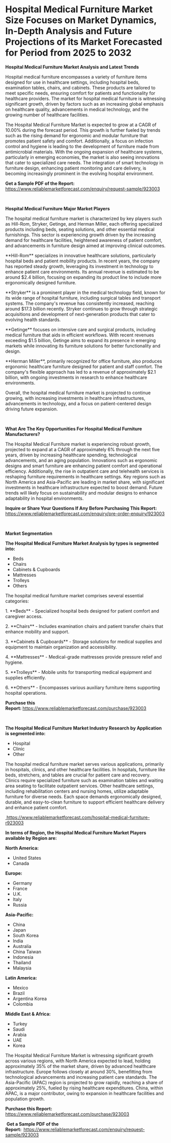 <p><h1>Hospital Medical Furniture Market Size Focuses on Market Dynamics, In-Depth Analysis and Future Projections of its Market Forecasted for Period from 2025 to 2032</h1></p><p><strong>Hospital Medical Furniture Market Analysis and Latest Trends</strong></p>
<p><p>Hospital medical furniture encompasses a variety of furniture items designed for use in healthcare settings, including hospital beds, examination tables, chairs, and cabinets. These products are tailored to meet specific needs, ensuring comfort for patients and functionality for healthcare providers. The market for hospital medical furniture is witnessing significant growth, driven by factors such as an increasing global emphasis on healthcare quality, advancements in medical technology, and the growing number of healthcare facilities.</p><p>The Hospital Medical Furniture Market is expected to grow at a CAGR of 10.00% during the forecast period. This growth is further fueled by trends such as the rising demand for ergonomic and modular furniture that promotes patient safety and comfort. Additionally, a focus on infection control and hygiene is leading to the development of furniture made from antimicrobial materials. With the ongoing expansion of healthcare systems, particularly in emerging economies, the market is also seeing innovations that cater to specialized care needs. The integration of smart technology in furniture design, enhancing patient monitoring and care delivery, is becoming increasingly prominent in the evolving hospital environment.</p></p>
<p><strong>Get a Sample PDF of the Report:&nbsp;</strong> <a href="https://www.reliablemarketforecast.com/enquiry/request-sample/923003?utm_campaign=2533&utm_medium=2&utm_source=Github&utm_content=ia&utm_term=13042025&utm_id=hospital-medical-furniture">https://www.reliablemarketforecast.com/enquiry/request-sample/923003</a></p>
<p>&nbsp;</p>
<p><strong>Hospital Medical Furniture Major Market Players</strong></p>
<p><p>The hospital medical furniture market is characterized by key players such as Hill-Rom, Stryker, Getinge, and Herman Miller, each offering specialized products including beds, seating solutions, and other essential medical furnishings. This sector is experiencing growth driven by the increasing demand for healthcare facilities, heightened awareness of patient comfort, and advancements in furniture design aimed at improving clinical outcomes.</p><p>**Hill-Rom** specializes in innovative healthcare solutions, particularly hospital beds and patient mobility products. In recent years, the company has reported steady growth, leveraging its investment in technology to enhance patient care environments. Its annual revenue is estimated to be around $2.4 billion, focusing on expanding its product line to include more ergonomically designed furniture.</p><p>**Stryker** is a prominent player in the medical technology field, known for its wide range of hospital furniture, including surgical tables and transport systems. The company's revenue has consistently increased, reaching around $17.3 billion recently. Stryker continues to grow through strategic acquisitions and development of next-generation products that cater to evolving health standards.</p><p>**Getinge** focuses on intensive care and surgical products, including medical furniture that aids in efficient workflows. With recent revenues exceeding $1.5 billion, Getinge aims to expand its presence in emerging markets while innovating its furniture solutions for better functionality and design.</p><p>**Herman Miller**, primarily recognized for office furniture, also produces ergonomic healthcare furniture designed for patient and staff comfort. The company's flexible approach has led to a revenue of approximately $2.1 billion, with ongoing investments in research to enhance healthcare environments.</p><p>Overall, the hospital medical furniture market is projected to continue growing, with increasing investments in healthcare infrastructures, advancements in technology, and a focus on patient-centered design driving future expansion.</p></p>
<p>&nbsp;</p>
<p><strong>What Are The Key Opportunities For Hospital Medical Furniture Manufacturers?</strong></p>
<p><p>The Hospital Medical Furniture market is experiencing robust growth, projected to expand at a CAGR of approximately 6% through the next five years, driven by increasing healthcare spending, technological advancements, and an aging population. Innovations such as ergonomic designs and smart furniture are enhancing patient comfort and operational efficiency. Additionally, the rise in outpatient care and telehealth services is reshaping furniture requirements in healthcare settings. Key regions such as North America and Asia-Pacific are leading in market share, with significant investments in healthcare infrastructure expected to boost demand. Future trends will likely focus on sustainability and modular designs to enhance adaptability in hospital environments.</p></p>
<p><strong>Inquire or Share Your Questions If Any Before Purchasing This Report:</strong> <a href="https://www.reliablemarketforecast.com/enquiry/pre-order-enquiry/923003?utm_campaign=2533&utm_medium=2&utm_source=Github&utm_content=ia&utm_term=13042025&utm_id=hospital-medical-furniture">https://www.reliablemarketforecast.com/enquiry/pre-order-enquiry/923003</a></p>
<p>&nbsp;</p>
<p><strong>Market Segmentation</strong></p>
<p><strong>The Hospital Medical Furniture Market Analysis by types is segmented into:</strong></p>
<p><ul><li>Beds</li><li>Chairs</li><li>Cabinets & Cupboards</li><li>Mattresses</li><li>Trolleys</li><li>Others</li></ul></p>
<p><p>The hospital medical furniture market comprises several essential categories: </p><p>1. **Beds** - Specialized hospital beds designed for patient comfort and caregiver access.</p><p>  </p><p>2. **Chairs** - Includes examination chairs and patient transfer chairs that enhance mobility and support.</p><p>3. **Cabinets & Cupboards** - Storage solutions for medical supplies and equipment to maintain organization and accessibility.</p><p>4. **Mattresses** - Medical-grade mattresses provide pressure relief and hygiene.</p><p>5. **Trolleys** - Mobile units for transporting medical equipment and supplies efficiently.</p><p>6. **Others** - Encompasses various auxiliary furniture items supporting hospital operations.</p></p>
<p><strong>Purchase this Report:&nbsp;</strong><a href="https://www.reliablemarketforecast.com/purchase/923003?utm_campaign=2533&utm_medium=2&utm_source=Github&utm_content=ia&utm_term=13042025&utm_id=hospital-medical-furniture">https://www.reliablemarketforecast.com/purchase/923003</a></p>
<p>&nbsp;</p>
<p><strong>The Hospital Medical Furniture Market Industry Research by Application is segmented into:</strong></p>
<p><ul><li>Hospital</li><li>Clinic</li><li>Other</li></ul></p>
<p><p>The hospital medical furniture market serves various applications, primarily in hospitals, clinics, and other healthcare facilities. In hospitals, furniture like beds, stretchers, and tables are crucial for patient care and recovery. Clinics require specialized furniture such as examination tables and waiting area seating to facilitate outpatient services. Other healthcare settings, including rehabilitation centers and nursing homes, utilize adaptable furniture for diverse needs. Each space demands ergonomically designed, durable, and easy-to-clean furniture to support efficient healthcare delivery and enhance patient comfort.</p></p>
<p><a href="https://www.reliablemarketforecast.com/hospital-medical-furniture-r923003?utm_campaign=2533&utm_medium=2&utm_source=Github&utm_content=ia&utm_term=13042025&utm_id=hospital-medical-furniture">&nbsp;https://www.reliablemarketforecast.com/hospital-medical-furniture-r923003</a></p>
<p><strong>In terms of Region, the Hospital Medical Furniture Market Players available by Region are:</strong></p>
<p>
    <p> <strong> North America: </strong>
        <ul>
            <li>United States</li>
            <li>Canada</li>
        </ul>
        </p> 
    <p> <strong> Europe: </strong>
        <ul>
            <li>Germany</li>
            <li>France</li>
            <li>U.K.</li>
            <li>Italy</li>
            <li>Russia</li>
        </ul>
        </p> 
    <p> <strong> Asia-Pacific: </strong>
        <ul>
            <li>China</li>
            <li>Japan</li>
            <li>South Korea</li>
            <li>India</li>
            <li>Australia</li>
            <li>China Taiwan</li>
            <li>Indonesia</li>
            <li>Thailand</li>
            <li>Malaysia</li>
        </ul>
        </p> 
    <p> <strong> Latin America: </strong>
        <ul>
            <li>Mexico</li>
            <li>Brazil</li>
            <li>Argentina Korea</li>
            <li>Colombia</li>
        </ul>
        </p> 
    <p> <strong> Middle East & Africa: </strong>
        <ul>
            <li>Turkey</li>
            <li>Saudi</li>
            <li>Arabia</li>
            <li>UAE</li>
            <li>Korea</li>
        </ul>
    </p>
    </p>
<p><p>The Hospital Medical Furniture Market is witnessing significant growth across various regions, with North America expected to lead, holding approximately 35% of the market share, driven by advanced healthcare infrastructure. Europe follows closely at around 30%, benefitting from technological advancements and increasing patient care standards. The Asia-Pacific (APAC) region is projected to grow rapidly, reaching a share of approximately 25%, fueled by rising healthcare expenditures. China, within APAC, is a major contributor, owing to expansion in healthcare facilities and population growth.</p></p>
<p><strong>Purchase this Report: </strong><a href="https://www.reliablemarketforecast.com/purchase/923003?utm_campaign=2533&utm_medium=2&utm_source=Github&utm_content=ia&utm_term=13042025&utm_id=hospital-medical-furniture">https://www.reliablemarketforecast.com/purchase/923003</a></p>
<p>&nbsp;<strong>Get a Sample PDF of the Report:&nbsp;&nbsp;</strong><a href="https://www.reliablemarketforecast.com/enquiry/request-sample/923003?utm_campaign=2533&utm_medium=2&utm_source=Github&utm_content=ia&utm_term=13042025&utm_id=hospital-medical-furniture">https://www.reliablemarketforecast.com/enquiry/request-sample/923003</a></p>
<p><strong></strong></p>
<p><p></p><p></p><p></p></p>